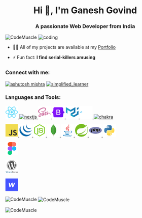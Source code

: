 <h1 align="center">Hi 👋, I'm Ganesh Govind</h1>
<h3 align="center">A passionate Web Developer from India</h3>

<img align="right" alt="coding" width="400" src="https://user-images.githubusercontent.com/55389276/140866485-8fb1c876-9a8f-4d6a-98dc-08c4981eaf70.gif">

<p align="left"> <img src="https://komarev.com/ghpvc/?username=ashutosh-pmishra&label=Profile%20views&color=0e75b6&style=flat" alt="CodeMuscle" /> </p>

- 👨‍💻 All of my projects are available at my [Portfolio](https://ganesh-portfolio-nine.vercel.app/)

- ⚡ Fun fact: **I find serial-killers amusing**

<h3 align="left">Connect with me:</h3>
<p align="left">
<a href="https://linkedin.com/in/ganeshgovind21" target="blank"><img align="center" src="https://raw.githubusercontent.com/rahuldkjain/github-profile-readme-generator/master/src/images/icons/Social/linked-in-alt.svg" alt="ashutosh mishra" height="30" width="40" /></a>
<a href="https://instagram.com/motiontodev" target="blank"><img align="center" src="https://raw.githubusercontent.com/rahuldkjain/github-profile-readme-generator/master/src/images/icons/Social/instagram.svg" alt="simplified_learner" height="30" width="40" /></a>
<!-- <a href="https://codepen.io/codemuscle/pens/"><img src="https://i.ibb.co/3FDKTjq/Button-Fill-White-Large.png" alt="2038730" border="0" width="40px" height="30px" target='_blank'></a> -->

<!-- <a href="https://www.youtube.com/c/simplified learner" target="blank"><img align="center" src="https://raw.githubusercontent.com/rahuldkjain/github-profile-readme-generator/master/src/images/icons/Social/youtube.svg" alt="simplified learner" height="30" width="40" /></a> -->
</p>

<h3 align="left">Languages and Tools:</h3>
<p align="left"> 
<a href="https://www.react.dev/" target="_blank" rel="noreferrer"> <img src="https://raw.githubusercontent.com/devicons/devicon/master/icons/react/react-original.svg" alt="reactjs" width="40" height="40"/> </a> <a href="https://www.nextjs.org" target="_blank" rel="noreferrer"> <img src="https://res.cloudinary.com/startup-grind/image/upload/c_fill,dpr_2.0,f_auto,g_center,h_1080,q_100,w_1080/v1/gcs/platform-data-dsc/events/nextjs-boilerplate-logo.png" alt="nextjs" width="40" height="40"/> </a> <a href="https://www.sass-lang.com" target="_blank" rel="noreferrer"> <img src="https://raw.githubusercontent.com/devicons/devicon/master/icons/sass/sass-original.svg" alt="sass" width="40" height="40"/> </a> <a href="https://www.getbootstrap.com" target="_blank" rel="noreferrer"> <img src="https://raw.githubusercontent.com/devicons/devicon/master/icons/bootstrap/bootstrap-original.svg" alt="sass" width="40" height="40"/> </a> <a href="https://www.mui.com" target="_blank" rel="noreferrer"> <img src="https://raw.githubusercontent.com/devicons/devicon/master/icons/materialui/materialui-original.svg" alt="mui" width="40" height="40"/> </a> <a href="https://www.tailwindcss.com" target="_blank" rel="noreferrer"> <img src="https://raw.githubusercontent.com/devicons/devicon/master/icons/tailwindcss/tailwindcss-original-wordmark.svg" alt="tailwindcss" width="40" height="40"/> </a> <a href="https://www.chakra-ui.com" target="_blank" rel="noreferrer"> <img src="https://pbs.twimg.com/profile_images/1244925541448286208/rzylUjaf_400x400.jpg" alt="chakra" width="40" height="40"/> </a> 

<a href="https://developer.mozilla.org/en-US/docs/Web/JavaScript" target="_blank" rel="noreferrer"> <img src="https://raw.githubusercontent.com/devicons/devicon/master/icons/javascript/javascript-original.svg" alt="javascript" width="40" height="40"/> </a> <a href="https://www.jquery.com" target="_blank" rel="noreferrer"> <img src="https://raw.githubusercontent.com/devicons/devicon/master/icons/jquery/jquery-original.svg" alt="jquery" width="40" height="40"/> </a> <a href="https://nodejs.org" target="_blank" rel="noreferrer"> <img src="https://raw.githubusercontent.com/devicons/devicon/master/icons/nodejs/nodejs-original.svg" alt="nodejs" width="40" height="40"/> </a> <a href="https://https://www.mongodb.com/" target="_blank" rel="noreferrer"> <img src="https://raw.githubusercontent.com/devicons/devicon/master/icons/mongodb/mongodb-original.svg" alt="mongodb" width="40" height="40"/> </a> <a href="https://www.java.com" target="_blank" rel="noreferrer"> <img src="https://raw.githubusercontent.com/devicons/devicon/master/icons/java/java-original.svg" alt="java" width="40" height="40"/> </a> <a href="https://https://www.spring.io/" target="_blank" rel="noreferrer"> <img src="https://raw.githubusercontent.com/devicons/devicon/master/icons/spring/spring-original.svg" alt="spring" width="40" height="40"/> </a> <a href="https://www.postgresql.org/" target="_blank" rel="noreferrer"> <img src="https://raw.githubusercontent.com/devicons/devicon/master/icons/php/php-original.svg" alt="php" width="40" height="40"/> </a> <a href="https://www.python.org" target="_blank" rel="noreferrer"> <img src="https://raw.githubusercontent.com/devicons/devicon/master/icons/python/python-original.svg" alt="python" width="40" height="40"/> </a> </p> <a href="https://www.figma.com" target="_blank" rel="noreferrer"> <img src="https://raw.githubusercontent.com/devicons/devicon/master/icons/figma/figma-original.svg" alt="figma" width="40" height="40"/> </a> </p> <a href="https://www.wordpress.com" target="_blank" rel="noreferrer"> <img src="https://raw.githubusercontent.com/devicons/devicon/master/icons/wordpress/wordpress-original.svg" alt="wordpress" width="40" height="40"/> </a> </p> <a href="https://www.webflow.com" target="_blank" rel="noreferrer"> <img src="https://raw.githubusercontent.com/devicons/devicon/master/icons/webflow/webflow-original.svg" alt="webflow" width="40" height="40"/> </a> </p>

<!-- <h3 align="left">Support:</h3>
<p><a href="https://www.buymeacoffee.com/simplified"> <img align="left" src="https://cdn.buymeacoffee.com/buttons/v2/default-yellow.png" height="50" width="210" alt="simplified learner" /></a></p><br><br> -->

<p><img align="left" src="https://github-readme-stats.vercel.app/api/top-langs?username=CodeMuscle&show_icons=true&locale=en&layout=compact" alt="CodeMuscle" /></p>

<p>&nbsp;<img align="center" src="https://github-readme-stats.vercel.app/api?username=CodeMuscle&show_icons=true&locale=en" alt="CodeMuscle" /></p>

<p><img align="center" src="https://github-readme-streak-stats.herokuapp.com/?user=CodeMuscle&" alt="CodeMuscle" /></p>
